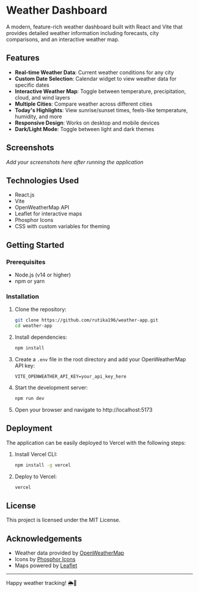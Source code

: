 # Weather Dashboard

A modern, feature-rich weather dashboard built with React and Vite that provides detailed weather information including forecasts, city comparisons, and an interactive weather map.

## Features

- **Real-time Weather Data**: Current weather conditions for any city
- **Custom Date Selection**: Calendar widget to view weather data for specific dates
- **Interactive Weather Map**: Toggle between temperature, precipitation, cloud, and wind layers
- **Multiple Cities**: Compare weather across different cities
- **Today's Highlights**: View sunrise/sunset times, feels-like temperature, humidity, and more
- **Responsive Design**: Works on desktop and mobile devices
- **Dark/Light Mode**: Toggle between light and dark themes

## Screenshots

*Add your screenshots here after running the application*

## Technologies Used

- React.js
- Vite
- OpenWeatherMap API
- Leaflet for interactive maps
- Phosphor Icons
- CSS with custom variables for theming

## Getting Started

### Prerequisites

- Node.js (v14 or higher)
- npm or yarn

### Installation

1. Clone the repository:
   ```bash
   git clone https://github.com/rutika196/weather-app.git
   cd weather-app
   ```

2. Install dependencies:
   ```bash
   npm install
   ```

3. Create a `.env` file in the root directory and add your OpenWeatherMap API key:
   ```
   VITE_OPENWEATHER_API_KEY=your_api_key_here
   ```

4. Start the development server:
   ```bash
   npm run dev
   ```

5. Open your browser and navigate to http://localhost:5173

## Deployment

The application can be easily deployed to Vercel with the following steps:

1. Install Vercel CLI:
   ```bash
   npm install -g vercel
   ```

2. Deploy to Vercel:
   ```bash
   vercel
   ```

## License

This project is licensed under the MIT License.

## Acknowledgements

- Weather data provided by [OpenWeatherMap](https://openweathermap.org/)
- Icons by [Phosphor Icons](https://phosphoricons.com/)
- Maps powered by [Leaflet](https://leafletjs.com/)

---

Happy weather tracking! 🌦️🌈
